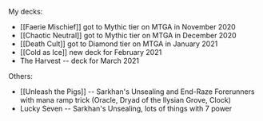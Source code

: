 My decks:

- [[Faerie Mischief]] got to Mythic tier on MTGA in November 2020
- [[Chaotic Neutral]] got to Mythic tier on MTGA in December 2020
- [[Death Cult]] got to Diamond tier on MTGA in January 2021
- [[Cold as Ice]] new deck for February 2021
- The Harvest -- deck for March 2021

Others:

- [[Unleash the Pigs]] -- Sarkhan's Unsealing and End-Raze Forerunners with mana ramp trick (Oracle, Dryad of the Ilysian Grove, Clock)
- Lucky Seven -- Sarkhan's Unsealing, lots of things with 7 power